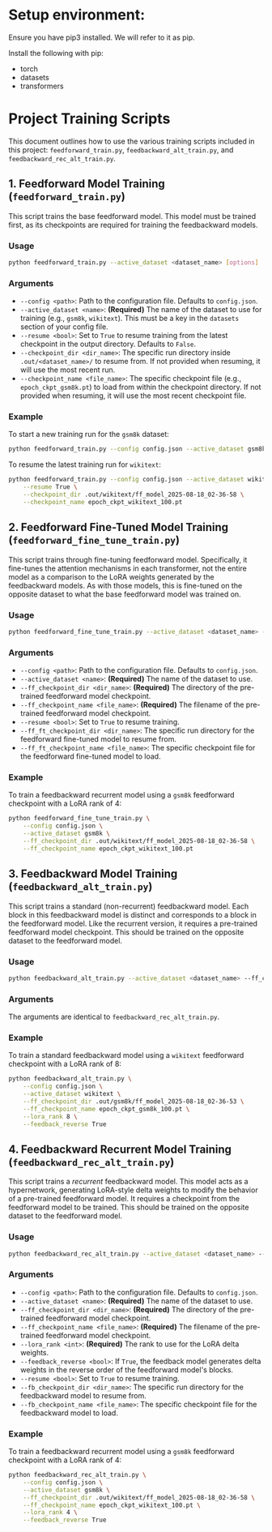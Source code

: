 # Setup environment:

Ensure you have pip3 installed. We will refer to it as pip.

Install the following with pip:
*   torch
*   datasets
*   transformers

# Project Training Scripts

This document outlines how to use the various training scripts included in this project: `feedforward_train.py`, `feedbackward_alt_train.py`, and `feedbackward_rec_alt_train.py`.

## 1. Feedforward Model Training (`feedforward_train.py`)

This script trains the base feedforward model. This model must be trained first, as its checkpoints are required for training the feedbackward models.

### Usage

```bash
python feedforward_train.py --active_dataset <dataset_name> [options]
```

### Arguments

*   `--config <path>`: Path to the configuration file. Defaults to `config.json`.
*   `--active_dataset <name>`: **(Required)** The name of the dataset to use for training (e.g., `gsm8k`, `wikitext`). This must be a key in the `datasets` section of your config file.
*   `--resume <bool>`: Set to `True` to resume training from the latest checkpoint in the output directory. Defaults to `False`.
*   `--checkpoint_dir <dir_name>`: The specific run directory inside `.out/<dataset_name>/` to resume from. If not provided when resuming, it will use the most recent run.
*   `--checkpoint_name <file_name>`: The specific checkpoint file (e.g., `epoch_ckpt_gsm8k.pt`) to load from within the checkpoint directory. If not provided when resuming, it will use the most recent checkpoint file.

### Example

To start a new training run for the `gsm8k` dataset:
```bash
python feedforward_train.py --config config.json --active_dataset gsm8k
```

To resume the latest training run for `wikitext`:
```bash
python feedforward_train.py --config config.json --active_dataset wikitext \
    --resume True \
    --checkpoint_dir .out/wikitext/ff_model_2025-08-18_02-36-58 \
    --checkpoint_name epoch_ckpt_wikitext_100.pt
```

## 2. Feedforward Fine-Tuned Model Training (`feedforward_fine_tune_train.py`)

This script trains through fine-tuning feedforward model. Specifically, it fine-tunes the attention mechanisms in each transformer, not the entire model as a comparison to the LoRA weights generated by the feedbackward models. As with those models, this is fine-tuned on the opposite dataset to what the base feedforward model was trained on.

### Usage

```bash
python feedforward_fine_tune_train.py --active_dataset <dataset_name> --ff_checkpoint_dir <dir> --ff_checkpoint_name <file> [options]
```

### Arguments

*   `--config <path>`: Path to the configuration file. Defaults to `config.json`.
*   `--active_dataset <name>`: **(Required)** The name of the dataset to use.
*   `--ff_checkpoint_dir <dir_name>`: **(Required)** The directory of the pre-trained feedforward model checkpoint.
*   `--ff_checkpoint_name <file_name>`: **(Required)** The filename of the pre-trained feedforward model checkpoint.
*   `--resume <bool>`: Set to `True` to resume training.
*   `--ff_ft_checkpoint_dir <dir_name>`: The specific run directory for the feedforward fine-tuned model to resume from.
*   `--ff_ft_checkpoint_name <file_name>`: The specific checkpoint file for the feedforward fine-tuned model to load.

### Example

To train a feedbackward recurrent model using a `gsm8k` feedforward checkpoint with a LoRA rank of 4:
```bash
python feedforward_fine_tune_train.py \
    --config config.json \
    --active_dataset gsm8k \
    --ff_checkpoint_dir .out/wikitext/ff_model_2025-08-18_02-36-58 \
    --ff_checkpoint_name epoch_ckpt_wikitext_100.pt 
```

## 3. Feedbackward Model Training (`feedbackward_alt_train.py`)

This script trains a standard (non-recurrent) feedbackward model. Each block in this feedbackward model is distinct and corresponds to a block in the feedforward model. Like the recurrent version, it requires a pre-trained feedforward model checkpoint. This should be trained on the opposite dataset to the feedforward model.

### Usage

```bash
python feedbackward_alt_train.py --active_dataset <dataset_name> --ff_checkpoint_dir <dir> --ff_checkpoint_name <file> --lora_rank <rank> [options]
```

### Arguments

The arguments are identical to `feedbackward_rec_alt_train.py`.

### Example

To train a standard feedbackward model using a `wikitext` feedforward checkpoint with a LoRA rank of 8:
```bash
python feedbackward_alt_train.py \
    --config config.json \
    --active_dataset wikitext \
    --ff_checkpoint_dir .out/gsm8k/ff_model_2025-08-18_02-36-53 \
    --ff_checkpoint_name epoch_ckpt_gsm8k_100.pt \
    --lora_rank 8 \
    --feedback_reverse True
```

## 4. Feedbackward Recurrent Model Training (`feedbackward_rec_alt_train.py`)

This script trains a *recurrent* feedbackward model. This model acts as a hypernetwork, generating LoRA-style delta weights to modify the behavior of a pre-trained feedforward model. It requires a checkpoint from the feedforward model to be trained. This should be trained on the opposite dataset to the feedforward model.

### Usage

```bash
python feedbackward_rec_alt_train.py --active_dataset <dataset_name> --ff_checkpoint_dir <dir> --ff_checkpoint_name <file> --lora_rank <rank> [options]
```

### Arguments

*   `--config <path>`: Path to the configuration file. Defaults to `config.json`.
*   `--active_dataset <name>`: **(Required)** The name of the dataset to use.
*   `--ff_checkpoint_dir <dir_name>`: **(Required)** The directory of the pre-trained feedforward model checkpoint.
*   `--ff_checkpoint_name <file_name>`: **(Required)** The filename of the pre-trained feedforward model checkpoint.
*   `--lora_rank <int>`: **(Required)** The rank to use for the LoRA delta weights.
*   `--feedback_reverse <bool>`: If `True`, the feedback model generates delta weights in the reverse order of the feedforward model's blocks.
*   `--resume <bool>`: Set to `True` to resume training.
*   `--fb_checkpoint_dir <dir_name>`: The specific run directory for the feedbackward model to resume from.
*   `--fb_checkpoint_name <file_name>`: The specific checkpoint file for the feedbackward model to load.

### Example

To train a feedbackward recurrent model using a `gsm8k` feedforward checkpoint with a LoRA rank of 4:
```bash
python feedbackward_rec_alt_train.py \
    --config config.json \
    --active_dataset gsm8k \
    --ff_checkpoint_dir .out/wikitext/ff_model_2025-08-18_02-36-58 \
    --ff_checkpoint_name epoch_ckpt_wikitext_100.pt \
    --lora_rank 4 \
    --feedback_reverse True
```

